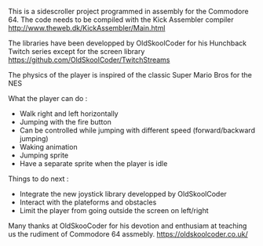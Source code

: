 This is a sidescroller project programmed in assembly for the Commodore 64.
The code needs to be compiled with the Kick Assembler compiler http://www.theweb.dk/KickAssembler/Main.html

The libraries have been developped by OldSkoolCoder for his Hunchback Twitch series except for the screen library
https://github.com/OldSkoolCoder/TwitchStreams

The physics of the player is inspired of the classic Super Mario Bros for the NES

What the player can do :
- Walk right and left horizontally
- Jumping with the fire button
- Can be controlled while jumping with different speed (forward/backward jumping)
- Waking animation
- Jumping sprite
- Have a separate sprite when the player is idle

Things to do next :
- Integrate the new joystick library developped by OldSkoolCoder
- Interact with the plateforms and obstacles
- Limit the player from going outside the screen on left/right

Many thanks at OldSkooCoder for his devotion and enthusiam at teaching us the rudiment of Commodore 64 assmebly.
https://oldskoolcoder.co.uk/
